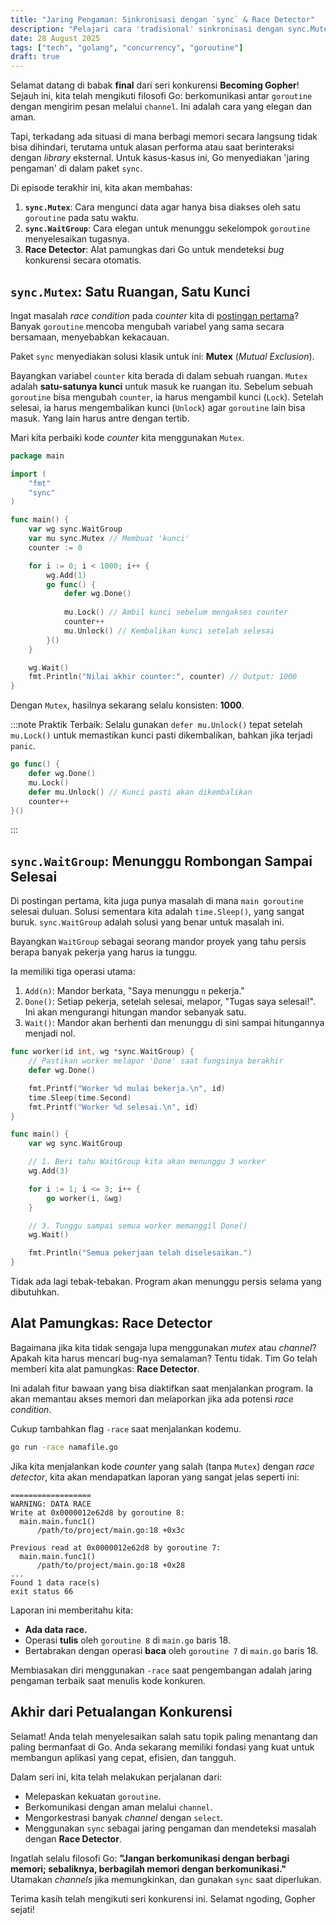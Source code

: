 ```yaml
---
title: "Jaring Pengaman: Sinkronisasi dengan `sync` & Race Detector"
description: "Pelajari cara 'tradisional' sinkronisasi dengan sync.Mutex dan sync.WaitGroup, dan temukan alat pamungkas Go untuk mendeteksi race condition secara otomatis."
date: 28 August 2025
tags: ["tech", "golang", "concurrency", "goroutine"]
draft: true
---
```


Selamat datang di babak **final** dari seri konkurensi **Becoming Gopher**! Sejauh ini, kita telah mengikuti filosofi Go: berkomunikasi antar `goroutine` dengan mengirim pesan melalui `channel`. Ini adalah cara yang elegan dan aman.

Tapi, terkadang ada situasi di mana berbagi memori secara langsung tidak bisa dihindari, terutama untuk alasan performa atau saat berinteraksi dengan *library* eksternal. Untuk kasus-kasus ini, Go menyediakan 'jaring pengaman' di dalam paket `sync`.

Di episode terakhir ini, kita akan membahas:
1.  **`sync.Mutex`**: Cara mengunci data agar hanya bisa diakses oleh satu `goroutine` pada satu waktu.
2.  **`sync.WaitGroup`**: Cara elegan untuk menunggu sekelompok `goroutine` menyelesaikan tugasnya.
3.  **Race Detector**: Alat pamungkas dari Go untuk mendeteksi *bug* konkurensi secara otomatis.

## `sync.Mutex`: Satu Ruangan, Satu Kunci

Ingat masalah *race condition* pada *counter* kita di [postingan pertama](./pengenalan-konkurensi-goroutine)? Banyak `goroutine` mencoba mengubah variabel yang sama secara bersamaan, menyebabkan kekacauan.

Paket `sync` menyediakan solusi klasik untuk ini: **Mutex** (*Mutual Exclusion*).

Bayangkan variabel `counter` kita berada di dalam sebuah ruangan. `Mutex` adalah **satu-satunya kunci** untuk masuk ke ruangan itu. Sebelum sebuah `goroutine` bisa mengubah `counter`, ia harus mengambil kunci (`Lock`). Setelah selesai, ia harus mengembalikan kunci (`Unlock`) agar `goroutine` lain bisa masuk. Yang lain harus antre dengan tertib.

Mari kita perbaiki kode *counter* kita menggunakan `Mutex`.

```go
package main

import (
	"fmt"
	"sync"
)

func main() {
	var wg sync.WaitGroup
	var mu sync.Mutex // Membuat 'kunci'
	counter := 0

	for i := 0; i < 1000; i++ {
		wg.Add(1)
		go func() {
			defer wg.Done()
			
			mu.Lock() // Ambil kunci sebelum mengakses counter
			counter++
			mu.Unlock() // Kembalikan kunci setelah selesai
		}()
	}

	wg.Wait()
	fmt.Println("Nilai akhir counter:", counter) // Output: 1000
}
```

Dengan `Mutex`, hasilnya sekarang selalu konsisten: **1000**.

:::note
Praktik Terbaik: Selalu gunakan `defer mu.Unlock()` tepat setelah `mu.Lock()` untuk memastikan kunci pasti dikembalikan, bahkan jika terjadi `panic`.

```go
go func() {
    defer wg.Done()
    mu.Lock()
    defer mu.Unlock() // Kunci pasti akan dikembalikan
    counter++
}()
```
:::

## `sync.WaitGroup`: Menunggu Rombongan Sampai Selesai
Di postingan pertama, kita juga punya masalah di mana `main goroutine` selesai duluan. Solusi sementara kita adalah `time.Sleep()`, yang sangat buruk. `sync.WaitGroup` adalah solusi yang benar untuk masalah ini.

Bayangkan `WaitGroup` sebagai seorang mandor proyek yang tahu persis berapa banyak pekerja yang harus ia tunggu.

Ia memiliki tiga operasi utama:
1. `Add(n)`: Mandor berkata, "Saya menunggu `n` pekerja."
2. `Done()`: Setiap pekerja, setelah selesai, melapor, "Tugas saya selesai!". Ini akan mengurangi hitungan mandor sebanyak satu.
3. `Wait()`: Mandor akan berhenti dan menunggu di sini sampai hitungannya menjadi nol.

```go
func worker(id int, wg *sync.WaitGroup) {
	// Pastikan worker melapor 'Done' saat fungsinya berakhir
	defer wg.Done() 

	fmt.Printf("Worker %d mulai bekerja.\n", id)
	time.Sleep(time.Second)
	fmt.Printf("Worker %d selesai.\n", id)
}

func main() {
	var wg sync.WaitGroup

	// 1. Beri tahu WaitGroup kita akan menunggu 3 worker
	wg.Add(3)

	for i := 1; i <= 3; i++ {
		go worker(i, &wg)
	}

	// 3. Tunggu sampai semua worker memanggil Done()
	wg.Wait()

	fmt.Println("Semua pekerjaan telah diselesaikan.")
}
```

Tidak ada lagi tebak-tebakan. Program akan menunggu persis selama yang dibutuhkan.

## Alat Pamungkas: Race Detector
Bagaimana jika kita tidak sengaja lupa menggunakan *mutex* atau *channel*? Apakah kita harus mencari bug-nya semalaman? Tentu tidak. Tim Go telah memberi kita alat pamungkas: **Race Detector**.

Ini adalah fitur bawaan yang bisa diaktifkan saat menjalankan program. Ia akan memantau akses memori dan melaporkan jika ada potensi *race condition*.

Cukup tambahkan flag `-race` saat menjalankan kodemu.

```bash
go run -race namafile.go
```

Jika kita menjalankan kode *counter* yang salah (tanpa `Mutex`) dengan *race detector*, kita akan mendapatkan laporan yang sangat jelas seperti ini:

```plaintext
==================
WARNING: DATA RACE
Write at 0x0000012e62d8 by goroutine 8:
  main.main.func1()
      /path/to/project/main.go:18 +0x3c

Previous read at 0x0000012e62d8 by goroutine 7:
  main.main.func1()
      /path/to/project/main.go:18 +0x28
...
Found 1 data race(s)
exit status 66
```

Laporan ini memberitahu kita:
- **Ada data race.**
- Operasi **tulis** oleh `goroutine 8` di `main.go` baris 18.
- Bertabrakan dengan operasi **baca** oleh `goroutine 7` di `main.go` baris 18.

Membiasakan diri menggunakan `-race` saat pengembangan adalah jaring pengaman terbaik saat menulis kode konkuren.

## Akhir dari Petualangan Konkurensi
Selamat! Anda telah menyelesaikan salah satu topik paling menantang dan paling bermanfaat di Go. Anda sekarang memiliki fondasi yang kuat untuk membangun aplikasi yang cepat, efisien, dan tangguh.

Dalam seri ini, kita telah melakukan perjalanan dari:
- Melepaskan kekuatan `goroutine`.
- Berkomunikasi dengan aman melalui `channel`.
- Mengorkestrasi banyak *channel* dengan `select`.
- Menggunakan `sync` sebagai jaring pengaman dan mendeteksi masalah dengan **Race Detector**.

Ingatlah selalu filosofi Go: **"Jangan berkomunikasi dengan berbagi memori; sebaliknya, berbagilah memori dengan berkomunikasi."** Utamakan *channels* jika memungkinkan, dan gunakan `sync` saat diperlukan.

Terima kasih telah mengikuti seri konkurensi ini. Selamat ngoding, Gopher sejati!